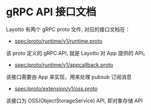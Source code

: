 # gRPC API 接口文档

Layotto 有两个 gRPC proto 文件, 对应的接口文档在：

- [spec/proto/runtime/v1/runtime.proto](https://github.com/mosn/layotto/blob/main/docs/en/api_reference/runtime_v1.md)

该 proto 定义的 gRPC API, 就是 Layotto 对 App 提供的 API。
  
- [spec/proto/runtime/v1/appcallback.proto](https://github.com/mosn/layotto/blob/main/docs/en/api_reference/appcallback_v1.md)

该接口需要由 App 来实现，用来处理 pubsub 订阅消息   

- [spec/proto/extension/v1/oss.proto](https://github.com/mosn/layotto/blob/main/docs/en/api_reference/oss_v1.md)

该接口为 OSS(ObjectStorageService) API, 即对象存储 API   
